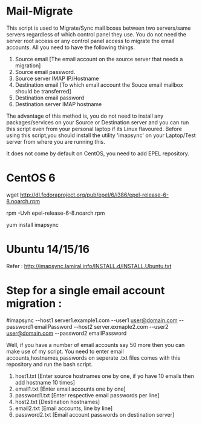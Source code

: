 # Mail-Migrate

This script is used to Migrate/Sync mail boxes between two servers/same servers regardless of which control panel they use. You do not need the server root access or any control panel access to migrate the email accounts. All you need to have the following things.

1. Source email [The email account on the source server that needs a migration]
2. Source email password.
3. Source server IMAP IP/Hostname
4. Destination email [To which email account the Souce email mailbox should be transferred]
5. Destination email password
6. Destination server IMAP hostname

The advantage of this method is, you do not need to install any packages/services on your Source or Destination server and you can run this script even from your personal laptop if its Linux flavoured. Before using this script,you should install the utility 'imapsync' on your Laptop/Test server from where you are running this.

It does not come by default on CentOS, you need to add EPEL repository.

CentOS 6
=========
wget http://dl.fedoraproject.org/pub/epel/6/i386/epel-release-6-8.noarch.rpm

rpm -Uvh epel-release-6-8.noarch.rpm

yum install imapsync

Ubuntu 14/15/16
===============

Refer : http://imapsync.lamiral.info/INSTALL.d/INSTALL.Ubuntu.txt


Step for a single email account migration :
==========================================
#imapsync --host1 server1.example1.com --user1 user@domain.com --password1 emailPassword --host2 server.exmaple2.com --user2 user@domain.com --password2 emailPassword 

Well, if you have a number of email accounts say 50 more then you can make use of my script. You need to enter email accounts,hostnames,passwords on seperate .txt files comes with this repository and run the bash script.

1. host1.txt [Enter source hostnames one by one, if yo have 10 emails then add hostname 10 times]
2. email1.txt [Enter email accounts one by one]
3. password1.txt [Enter respective email passwords per line]
4. host2.txt [Destination hostnames]
5. email2.txt [Email accounts, line by line]
6. password2.txt [Email account passwords on destination server]

